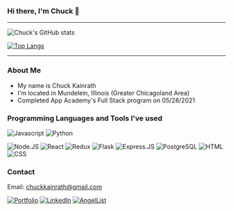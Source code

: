 ### Hi there, I'm Chuck 👋
___

![Chuck's GitHub stats](https://github-readme-stats.vercel.app/api?username=chuckkainrath&count_private=true&show_icons=true&theme=merko)

[![Top Langs](https://github-readme-stats.vercel.app/api/top-langs/?username=chuckkainrath&theme=merko&layout=compact)](https://github.com/anuraghazra/github-readme-stats)
___

### About Me
- My name is Chuck Kainrath
- I'm located in Mundelein, Illinois (Greater Chicagoland Area)
- Completed App Academy's Full Stack program on 05/28/2021

### Programming Languages and Tools I've used
![Javascript](https://img.shields.io/badge/JavaScript-F7DF1E?style=for-the-badge&logo=javascript&logoColor=black)
![Python](https://img.shields.io/badge/Python-3776AB?style=for-the-badge&logo=python&logoColor=white)

![Node.JS](https://img.shields.io/badge/Node.js-43853D?style=for-the-badge&logo=node.js&logoColor=white)
![React](https://img.shields.io/badge/React-20232A?style=for-the-badge&logo=react&logoColor=61DAFB)
![Redux](https://img.shields.io/badge/Redux-593D88?style=for-the-badge&logo=redux&logoColor=white)
![Flask](https://img.shields.io/badge/Flask-000000?style=for-the-badge&logo=flask&logoColor=white)
![Express.JS](https://img.shields.io/badge/Express.js-404D59?style=for-the-badge)
![PostgreSQL](https://img.shields.io/badge/PostgreSQL-316192?style=for-the-badge&logo=postgresql&logoColor=white)
![HTML](https://img.shields.io/badge/HTML-239120?style=for-the-badge&logo=html5&logoColor=white)
![CSS](https://img.shields.io/badge/CSS-239120?&style=for-the-badge&logo=css3&logoColor=white)

### Contact
Email: chuckkainrath@gmail.com

[![Portfolio](https://img.shields.io/badge/-Portfolio-blue?style=for-the-badge)](https://chuckkainrath.github.io/)
[![LinkedIn](https://img.shields.io/badge/LinkedIn-0077B5?style=for-the-badge&logo=linkedin&logoColor=white)](https://www.linkedin.com/in/chuck-kainrath-42820b20b/)
[![AngelList](https://img.shields.io/badge/AngelList-000000?style=for-the-badge&logo=angellist&logoColor=darkgray)](https://angel.co/u/chuck-kainrath)

<!--
**chuckkainrath/chuckkainrath** is a ✨ _special_ ✨ repository because its `README.md` (this file) appears on your GitHub profile.

Here are some ideas to get you started:

- 🔭 I’m currently working on ...
- 🌱 I’m currently learning ...
- 👯 I’m looking to collaborate on ...
- 🤔 I’m looking for help with ...
- 💬 Ask me about ...
- 📫 How to reach me: ...
- 😄 Pronouns: ...
- ⚡ Fun fact: ...
-->
